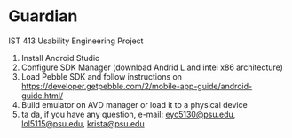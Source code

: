 Guardian
========

IST 413 Usability Engineering Project

1. Install Android Studio
2. Configure SDK Manager (download Andrid L and intel x86 architecture)
3. Load Pebble SDK and follow instructions on https://developer.getpebble.com/2/mobile-app-guide/android-guide.html/
4. Build emulator on AVD manager or load it to a physical device
5. ta da, if you have any question, e-mail: eyc5130@psu.edu, lol5115@psu.edu, krista@psu.edu
